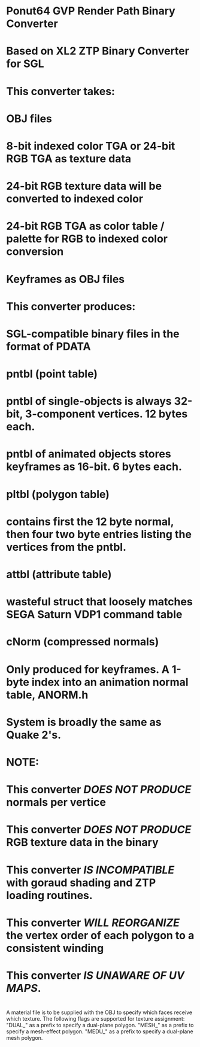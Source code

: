 #
# Ponut64 GVP Render Path Binary Converter
# Based on XL2 ZTP Binary Converter for SGL
#
#
# This converter takes:
# OBJ files
# 8-bit indexed color TGA or 24-bit RGB TGA as texture data
# 24-bit RGB texture data will be converted to indexed color
# 24-bit RGB TGA as color table / palette for RGB to indexed color conversion
# Keyframes as OBJ files
#
# This converter produces:
# SGL-compatible binary files in the format of PDATA
# pntbl (point table) 
# pntbl of single-objects is always 32-bit, 3-component vertices. 12 bytes each.
# pntbl of animated objects stores keyframes as 16-bit. 6 bytes each.
#
# pltbl (polygon table)
# contains first the 12 byte normal, then four two byte entries listing the vertices from the pntbl.
#
# attbl (attribute table)
# wasteful struct that loosely matches SEGA Saturn VDP1 command table
#
# cNorm (compressed normals)
# Only produced for keyframes. A 1-byte index into an animation normal table, ANORM.h
# System is broadly the same as Quake 2's.
# 
# NOTE:
# This converter ***DOES NOT PRODUCE*** normals per vertice
# This converter ***DOES NOT PRODUCE*** RGB texture data in the binary
# This converter ***IS INCOMPATIBLE*** with goraud shading and ZTP loading routines.
# This converter ***WILL REORGANIZE*** the vertex order of each polygon to a consistent winding
# This converter ***IS UNAWARE OF UV MAPS***.
#

A material file is to be supplied with the OBJ to specify which faces receive which texture.
The following flags are supported for texture assignment:
"DUAL_" as a prefix to specify a dual-plane polygon.
"MESH_" as a prefix to specify a mesh-effect polygon.
"MEDU_" as a prefix to specify a dual-plane mesh polygon.

